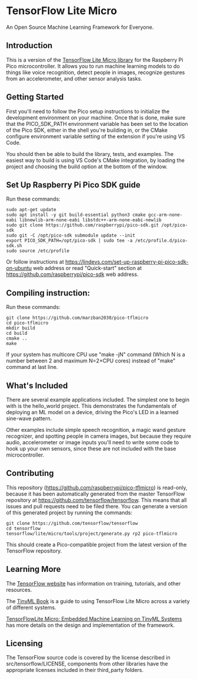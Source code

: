 
# TensorFlow Lite Micro

An Open Source Machine Learning Framework for Everyone.

## Introduction

This is a version of the [TensorFlow Lite Micro library](https://www.tensorflow.org/lite/microcontrollers)
for the Raspberry Pi Pico microcontroller. It allows you to run machine learning models to
do things like voice recognition, detect people in images, recognize gestures from an accelerometer,
and other sensor analysis tasks.

## Getting Started

First you'll need to follow the Pico setup instructions to initialize the development
environment on your machine. Once that is done, make sure that the PICO_SDK_PATH
environment variable has been set to the location of the Pico SDK, either in the shell
you're building in, or the CMake configure environment variable setting of the extension
if you're using VS Code.

You should then be able to build the library, tests, and examples. The easiest way to
build is using VS Code's CMake integration, by loading the project and choosing the
build option at the bottom of the window.

## Set Up Raspberry Pi Pico SDK guide

Run these commands:
```
sudo apt-get update
sudo apt install -y git build-essential python3 cmake gcc-arm-none-eabi libnewlib-arm-none-eabi libstdc++-arm-none-eabi-newlib
sudo git clone https://github.com/raspberrypi/pico-sdk.git /opt/pico-sdk
sudo git -C /opt/pico-sdk submodule update --init
export PICO_SDK_PATH=/opt/pico-sdk | sudo tee -a /etc/profile.d/pico-sdk.sh
sudo source /etc/profile
```
Or follow instructions at https://lindevs.com/set-up-raspberry-pi-pico-sdk-on-ubuntu web address or read "Quick-start" section at https://github.com/raspberrypi/pico-sdk web address.

## Compiling instruction:

Run these commands:
```
git clone https://github.com/marzban2030/pico-tflmicro
cd pico-tflmicro
mkdir build
cd build
cmake ..
make
```

If your system has multicore CPU use "make -jN" command (Which N is a number between 2 and maximum N=2×CPU cores) instead of "make" command at last line. 

## What's Included

There are several example applications included. The simplest one to begin with is the
hello_world project. This demonstrates the fundamentals of deploying an ML model on a
device, driving the Pico's LED in a learned sine-wave pattern.

Other examples include simple speech recognition, a magic wand gesture recognizer,
and spotting people in camera images, but because they require audio, accelerometer or
image inputs you'll need to write some code to hook up your own sensors, since these
are not included with the base microcontroller.

## Contributing

This repository (https://github.com/raspberrypi/pico-tflmicro) is read-only, because
it has been automatically generated from the master TensorFlow repository at
https://github.com/tensorflow/tensorflow. This means that all issues and pull requests
need to be filed there. You can generate a version of this generated project by
running the commands:

```
git clone https://github.com/tensorflow/tensorflow
cd tensorflow
tensorflow/lite/micro/tools/project/generate.py rp2 pico-tflmicro
```

This should create a Pico-compatible project from the latest version of the TensorFlow
repository.

## Learning More

The [TensorFlow website](https://www.tensorflow.org/lite/microcontrollers) has
information on training, tutorials, and other resources.

The [TinyML Book](https://tinymlbook.com) is a guide to using TensorFlow Lite Micro
across a variety of different systems.

[TensorFlowLite Micro: Embedded Machine Learning on TinyML Systems](https://arxiv.org/pdf/2010.08678.pdf)
has more details on the design and implementation of the framework.

## Licensing

The TensorFlow source code is covered by the license described in src/tensorflow/LICENSE,
components from other libraries have the appropriate licenses included in their
third_party folders.

